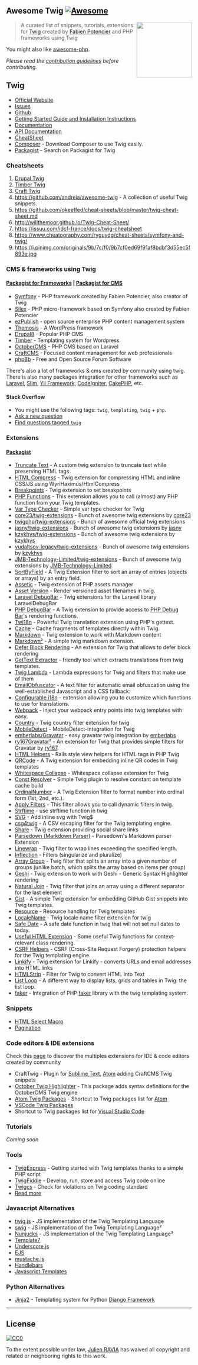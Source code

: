 ## Awesome Twig [![Awesome](https://cdn.rawgit.com/sindresorhus/awesome/d7305f38d29fed78fa85652e3a63e154dd8e8829/media/badge.svg)](https://github.com/sindresorhus/awesome)

[<img src="https://www.drupal.org/files/styles/grid-3/public/project-images/twig_1.png?itok=NFV7dbE1" align="right" width="150">](https://twig.symfony.com)

> A curated list of snippets, tutorials, extensions for [Twig](https://twig.symfony.com) created by [Fabien Potencier](http://fabien.potencier.org) and PHP frameworks using Twig

You might also like [awesome-php](https://github.com/ziadoz/awesome-php).

*Please read the [contribution guidelines](contributing.md) before contributing.*

## Twig

- [Official Website](https://twig.symfony.com)
- [Issues](https://github.com/twigphp/Twig/issues)
- [Github](https://github.com/twigphp/Twig)
- [Getting Started Guide and Installation Instructions](https://twig.symfony.com/doc/2.x/intro.html)
- [Documentation](https://twig.symfony.com/doc/2.x/)
- [API Documentation](https://twig.symfony.com/api/2.x/index.html)
- [CheatSheet](https://github.com/okeeffed/cheat-sheets/blob/master/twig-cheat-sheet.md)
- [Composer](https://github.com/composer/) - Download Composer to use Twig easily.
- [Packagist](https://packagist.org/?q=twig&p=0) - Search on Packagist for Twig 

### Cheatsheets
1. [Drupal Twig](https://www.drupal.org/docs/8/modules/twig-tweak/cheat-sheet-8x-2x)
2. [Timber Twig](https://timber.github.io/docs/guides/cheatsheet/)
3. [Craft Twig](http://shared.focus.build/craft-cheat-sheet/)
4. https://github.com/andreia/awesome-twig - A collection of useful Twig snippets.
5. https://github.com/okeeffed/cheat-sheets/blob/master/twig-cheat-sheet.md
6. http://willthemoor.github.io/Twig-Cheat-Sheet/
7. https://issuu.com/idcf-france/docs/twig-cheatsheet
8. https://www.cheatography.com/ryguydg/cheat-sheets/symfony-and-twig/
9. https://i.pinimg.com/originals/9b/7c/f0/9b7cf0ed69f91af8bdbf3d55ec5f893e.jpg

### CMS & frameworks using Twig 
#### [Packagist for Frameworks](https://packagist.org/?q=twig%20framework&p=0) | [Packagist for CMS](https://packagist.org/?q=twig%20cms&p=0)

- [Symfony](http://symfony.com/doc/current/templating.html) - PHP framework created by Fabien Potencier, also creator of Twig
- [Silex](https://silex.symfony.com/doc/2.0/providers/twig.html) - PHP micro-framework based on Symfony also created by Fabien Potencier
- [ezPublish](https://ez.no/fr) - open source enterprise PHP content management system
- [Themosis](https://framework.themosis.com/docs/master/twig/) - A WordPress framework
- [Drupal8](https://www.drupal.org/docs/8/theming/twig) - Popular PHP CMS
- [Timber](https://www.upstatement.com/timber/) - Templating system for Wordpress
- [OctoberCMS](https://octobercms.com/docs/markup/templating) - PHP CMS based on Laravel
- [CraftCMS](https://github.com/craftcms/docs/blob/v3/en/twig-primer.md) - Focused content management for web professionals
- [phpBb](https://www.phpbb.com) - Free and Open Source Forum Software

There's also a lot of frameworks & cms created by community using twig. There is also many packages integration for other frameworks such as [Laravel](https://laravel.com), [Slim](https://www.slimframework.com), [Yii Framework](https://www.yiiframework.com), [CodeIgniter](https://codeigniter.com), [CakePHP](https://cakephp.org), etc.

#### Stack Overflow

- You might use the following tags: `twig`, `templating`, `twig` + `php`.
- [Ask a new question](http://stackoverflow.com/questions/ask?tags=twig)
- [Find questions tagged `twig`](http://stackoverflow.com/questions/tagged/twig)

### Extensions
#### [Packagist](https://packagist.org/?q=twig%20extension&p=0)

- [Truncate Text](https://github.com/dzango/TwigTruncateExtension) - A custom twig extension to truncate text while preserving HTML tags.
- [HTML Compress](https://github.com/nochso/html-compress-twig) - Twig extension for compressing HTML and inline CSS/JS using WyriHaximus/HtmlCompress
- [Breakpoints](https://github.com/ajgarlag/AjglBreakpointTwigExtension) - Twig extension to set breakpoints
- [PHP Functions](https://github.com/umpirsky/twig-php-function) - This extension allows you to call (almost) any PHP function from your Twig templates.
- [Var Type Checker](https://github.com/trapvincenzo/var-type-check) - Simple var type checker for Twig
- [core23/twig-extensions](https://github.com/core23/twig-extensions) - Bunch of awesome twig extensions by [core23](https://github.com/core23)
- [twigphp/twig-extensions](https://github.com/twigphp/Twig-extensions) - Bunch of awesome official twig extensions
- [jasny/twig-extensions](https://github.com/jasny/twig-extensions) - Bunch of awesome twig extensions by [jasny](https://github.com/jasny)
- [kzykhys/twig-extensions](https://github.com/kzykhys/TwigExtensions) - Bunch of awesome twig extensions by [kzykhys](https://github.com/kzykhys)
- [vudaltsov-legacy/twig-extensions](https://github.com/vudaltsov-legacy/twig-extensions) - Bunch of awesome twig extensions by [kzykhys](https://github.com/kzykhys)
- [JMB-Technology-Limited/twig-extensions](https://github.com/JMB-Technology-Limited/Twig-Extensions) - Bunch of awesome twig extensions by [JMB-Technology-Limited](https://github.com/JMB-Technology-Limited)
- [SortByField](https://github.com/victorhaggqvist/Twig-sort-by-field) - A Twig Extension filter to sort an array of entries (objects or arrays) by an entry field.
- [Assetic](https://github.com/kriswallsmith/assetic#twig) - Twig extension of PHP assets manager
- [Asset Version](https://github.com/ivoba/twig-asset-version-extension) - Render versioned asset filenames in twig.
- [Laravel DebugBar](https://github.com/barryvdh/laravel-debugbar#twig-integration) - Twig extensions for the Laravel library LaravelDebugBar
- [PHP DebugBar](https://github.com/bearlikelion/twig-debugbar) - A Twig extension to provide access to [PHP Debug Bar](https://github.com/maximebf/php-debugbar)'s rendering functions.
- [Twi18n](https://github.com/jhogervorst/Twi18n) - Powerful Twig translation extension using PHP's gettext.
- [Cache](https://github.com/twigphp/twig-cache-extension) - Cache fragments of templates directly within Twig.
- [Markdown](https://github.com/aptoma/twig-markdown) - Twig extension to work with Markdown content
- [Markdown²](https://github.com/jralph/Twig-Markdown) - A simple twig markdown extension.
- [Defer Block Rendering](https://github.com/rybakit/twig-deferred-extension) - An extension for Twig that allows to defer block rendering
- [GetText Extractor](https://packagist.org/packages/umpirsky/twig-gettext-extractor) - friendly tool which extracts translations from twig templates.
- [Twig Lambda](https://github.com/dpolac/twig-lambda) - Lambda expressions for Twig and filters that make use of them
- [EmailObfuscator](https://github.com/Propaganistas/Email-Obfuscator#twig) - A text filter for automatic email obfuscation using the well-established Javascript and a CSS fallback:
- [Configurable i18n](https://github.com/jaimeperez/twig-configurable-i18n) - extension allowing you to customize which functions to use for translations.
- [Webpack](https://github.com/fullpipe/twig-webpack-extension) - Inject your webpack entry points into twig templates with easy.
- [Country](https://github.com/alaczi/twig-country-extension) - Twig country filter extension for twig
- [MobileDetect](https://github.com/bes89/mobiledetect-twig-extension) - MobileDetect-integration for Twig
- [emberlabs/Gravatar](https://github.com/emberlabs/gravatarlib#twig-integration) -  easy gravatar twig integration by [emberlabs](https://github.com/emberlabs)
- [ry167Gravatar²](https://github.com/ry167/twig-gravatar) - An extension for Twig that provides simple filters for Gravatar by [ry167](https://github.com/ry167).
- [HTML Helpers](https://github.com/njh/twig-html-helpers) - Rails style view helpers for HTML tags in PHP Twig
- [QRCode](https://github.com/priotas/twig-qrcode-extension) - A Twig extension for embedding inline QR codes in Twig templates
- [Whitespace Collapse](https://github.com/MatTheCat/twig-whitespace-collapse-extension) - Whitespace collapse extension for Twig
- [Const Resolver](https://github.com/silentroach/twig-const-resolver) - Simple Twig plugin to resolve constant on template cache build
- [OrdinalNumber](https://github.com/fvozar/twig-ordinal-number-filter) - A Twig Extension filter to format number into ordinal form (1st, 2nd, etc.).
- [Apply Filters](https://github.com/marcj/twig-apply_filter-bundle) - This filter allows you to call dynamic filters in twig.
- [Strftime](https://github.com/teraone/twig-strftime-extension) - use strftime function in twig
- [SVG](https://github.com/manuelodelain/svg-twig-extension) - Add inline svg with Twig$
- [csg4twig](https://github.com/mbaynton/csv4twig) - A CSV escaping filter for the Twig templating engine.
- [Share](https://github.com/neemzy/share-extension) - Twig extension providing social share links
- [Parsedown (Markdown Parser)](https://github.com/parsedown/twig) - Parsedown's Markdown parser Extension
- [Linewrap](https://github.com/TechWilk/twig-linewrap) - Twig filter to wrap lines exceeding the specified length.
- [Inflection](https://github.com/davedevelopment/twig-inflection) - Filters (singularize and pluralize)
- [Array Group](https://github.com/cviebrock/twig-group) - Twig filter that splits an array into a given number of groups (unlike batch, which splits the array based on items per group)
- [Geshi](https://github.com/neilime/geshi-twig-extension) - Twig extension to work with Geshi - Generic Syntax Highlighter rendering
- [Natural Join](https://github.com/cviebrock/twig-natural-join) - Twig filter that joins an array using a different separator for the last element
- [Gist](https://github.com/dflydev/dflydev-github-gist-twig-extension) - A simple Twig extension for embedding GitHub Gist snippets into Twig templates.
- [Resource](https://github.com/phpconcur/twig-resource) - Resource handling for Twig templates
- [LocaleName](https://github.com/alaczi/twig-locale-name-extension) - Twig locale name filter extension for twig
- [Safe Date](https://github.com/vivait/twig-safe-date) - A safe date function in twig that will not set null dates to today.
- [Useful HTML Extension](https://github.com/jswhetstone/twig-extension) - Some useful Twig functions for context-relevant class rendering.
- [CSRF Helpers](https://github.com/schnittstabil/csrf-twig-helpers) - CSRF (Cross-Site Request Forgery) protection helpers for the Twig templating engine.
- [Linkify](https://github.com/manuelodelain/linkify-twig-extension) - Twig extension for Linkify - converts URLs and email addresses into HTML links
- [HTMLStrip](https://github.com/PurpleBooth/twig-htmlstrip) - Filter for Twig to convert HTML into Text 
- [List Loop](https://github.com/aaronadal/twig-list-loop) - A different way to display lists, grids and tables in Twig: the list loop.
- [faker](https://github.com/alanablett/twig-faker) - Integration of PHP [faker](https://github.com/fzaninotto/Faker) library with the twig templating system.

### Snippets

- [HTML Select Macro](https://gist.github.com/goreilly/5756bc2b5ef1ef8e33e3)
- [Pagination](https://gist.github.com/SimonSimCity/4594748)

### Code editors & IDE extensions

Check this [page](https://twig.symfony.com/doc/2.x/templates.html#ides-integration) to discover the multiples extensions for IDE & code editors created by community
- CraftTwig - Plugin for [Sublime Text](https://packagecontrol.io/packages/Craft-Twig), [Atom](https://atom.io/packages/craft-twig) adding CraftCMS Twig snippets
- [October Twig Highlighter](https://packagecontrol.io/packages/October%20Twig%20Highlighter) - This package adds syntax definitions for the OctoberCMS Twig engine
- [Atom Twig Packages](https://atom.io/packages/search?q=twig) - Shortcut to Twig packages list for [Atom](https://atom.io)
- [VSCode Twig Packages](https://marketplace.visualstudio.com/search?term=twig&target=VSCode&category=All%20categories&sortBy=Relevance) 
 - Shortcut to Twig packages list for [Visual Studio Code](https://code.visualstudio.com)

### Tutorials

_Coming soon_

### Tools

- [TwigExpress](https://github.com/kaliop/twig-express) - Getting started with Twig templates thanks to a simple PHP script
- [TwigFiddle](https://twigfiddle.com) - Develop, run, store and access Twig code online
- [Twigcs](https://github.com/allocine/twigcs) - Check for violations on Twig coding standard
- [Read more](https://timber.github.io/docs/getting-started/twig-tools/)

### Javascript Alternatives

- [twig.js](https://github.com/twigjs/twig.js) - JS implementation of the Twig Templating Language
- [swig](https://github.com/paularmstrong/swig) - JS implementation of the Twig Templating Language²
- [Nunjucks](http://mozilla.github.io/nunjucks/) - JS implementation of the Twig Templating Language³
- [Template7](http://idangero.us/template7/)
- [Underscore.js](http://underscorejs.org)
- [EJS](http://ejs.co/)
- [mustache.js](https://github.com/janl/mustache.js)
- [Handlebars](http://handlebarsjs.com)
- [Javascript Templates](https://blueimp.github.io/JavaScript-Templates/)

### Python Alternatives

- [Jinja2](http://jinja.pocoo.org/docs/2.10/) - Templating system for Python [Django Framework](https://www.djangoproject.com)

---

## License

[![CC0](https://licensebuttons.net/p/zero/1.0/88x31.png)](https://creativecommons.org/publicdomain/zero/1.0/)

To the extent possible under law, [Julien RAVIA](https://github.com/JulienRAVIA) has waived all copyright and related or neighboring rights to this work.
